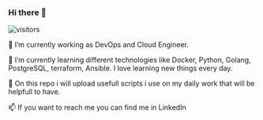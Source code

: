 ### Hi there 👋
![visitors](https://visitor-badge.glitch.me/badge?page_id=CarlosCordoba96.CarlosCordoba96)

 🔭 I’m currently working as DevOps and Cloud Engineer.

🌱 I’m currently learning different technologies like Docker, Python, Golang,
PostgreSQL, terraform, Ansible. I love learning new things every day.

🤔 On this repo i will upload usefull scripts i use on my daily work that will be
helpfull to have.

📫 If you want to reach me you can find me in LinkedIn
<!--
**CarlosCordoba96/CarlosCordoba96** is a ✨ _special_ ✨ repository because its `README.md` (this file) appears on your GitHub profile.

Here are some ideas to get you started:

- 🔭 I’m currently working on ...
- 🌱 I’m currently learning ...
- 👯 I’m looking to collaborate on ...
- 🤔 I’m looking for help with ...
- 💬 Ask me about ...
- 📫 How to reach me: ...
- 😄 Pronouns: ...
- ⚡ Fun fact: ...
-->

